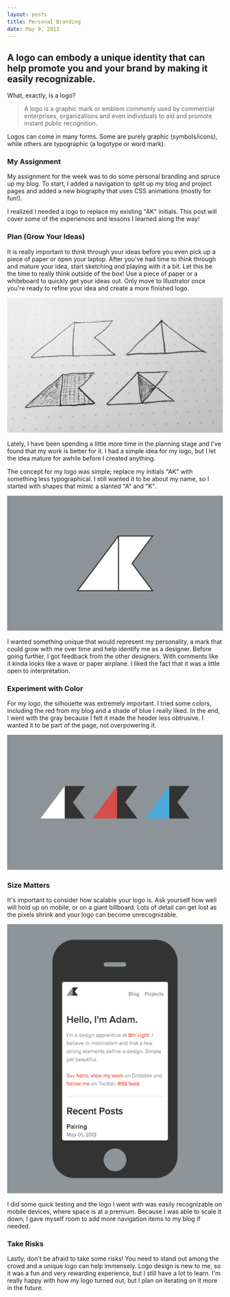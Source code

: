 ```yaml
---
layout: posts
title: Personal Branding
date: May 9, 2013
---
```

<h2>A logo can embody a unique identity that can help promote you and your brand by making it easily recognizable.</h2>

<p>What, exactly, is a logo?</p>

<blockquote>
<p>
A logo is a graphic mark or emblem commonly used by commercial enterprises, organizations and even individuals to aid and promote instant public recognition. 
</p>
</blockquote>

<p>
Logos can come in many forms. Some are purely graphic (symbols/icons), while others are typographic (a logotype or word mark).
</p>

<h3>My Assignment</h3>
<p>
My assignment for the week was to do some personal branding and spruce up my blog. To start, I added a navigation to split up my blog and project pages and added a new biography that uses CSS animations (mostly for fun!).
</p>

<p>
I realized I needed a logo to replace my existing "AK" initials. This post will cover some of the experiences and lessons I learned along the way!
</p>

<h3>Plan (Grow Your Ideas)</h3>
<p>
It is really important to think through your ideas before you even pick up a piece of paper or open your laptop. After you've had time to think through and mature your idea, start sketching and playing with it a bit. Let this be the time to really think outside of the box! Use a piece of paper or a whiteboard to quickly get your ideas out. Only move to Illustrator once you're ready to refine your idea and create a more finished logo.
</p>

<img src="/images/logo-sketch.jpg">

<p>
Lately, I have been spending a little more time in the planning stage and I've found that my work is better for it. I had a simple idea for my logo, but I let the idea mature for awhile before I created anything.
</p>

<p>
The concept for my logo was simple; replace my initials "AK" with something less typographical. I still wanted it to be about my name, so I started with shapes that mimic a slanted "A" and "K".
</p>

<img src="/images/logo-outline.jpg">

<p>
I wanted something unique that would represent my personality, a mark that could grow with me over time and help identify me as a designer. Before going further, I got feedback from the other designers. With comments like it kinda looks like a wave or paper airplane. I liked the fact that it was a little open to interpretation. 
</p>

<h3>Experiment with Color</h3>
<p>
For my logo, the silhouette was extremely important. I tried some colors, including the red from my blog and a shade of blue I really liked. In the end, I went with the gray because I felt it made the header less obtrusive. I wanted it to be part of the page, not overpowering it.
</p>

<img src="/images/logo-color.jpg">

<h3>Size Matters</h3>
<p>
It's important to consider how scalable your logo is. Ask yourself how well will hold up on mobile, or on a giant billboard. Lots of detail can get lost as the pixels shrink and your logo can become unrecognizable. 
</p>

<img src="/images/logo-mobile.jpg">

<p>
I did some quick testing and the logo I went with was easily recognizable on mobile devices, where space is at a premium. Because I was able to scale it down, I gave myself room to add more navigation items to my blog if needed.
</p>

<h3>Take Risks</h3>
<p>
Lastly, don't be afraid to take some risks! You need to stand out among the crowd and a unique logo can help immensely. Logo design is new to me, so it was a fun and very rewarding experience, but I still have a lot to learn. I'm really happy with how my logo turned out, but I plan on iterating on it more in the future.
</p>
